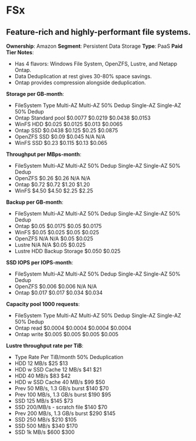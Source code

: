 # FSx

## Feature-rich and highly-performant file systems.

**Ownership**: Amazon
**Segment**: Persistent Data Storage
**Type**: PaaS
**Paid Tier Notes**:

- Has 4 flavors: Windows File System, OpenZFS, Lustre, and Netapp Ontap.
- Data Deduplication at rest gives 30-80% space savings.
- Ontap provides compression alongside deduplication.

**Storage per GB-month**:

- FileSystem Type Multi-AZ Multi-AZ 50% Dedup Single-AZ Single-AZ 50% Dedup
- Ontap Standard pool $0.0077 $0.0219 $0.0438 $0.0153
- WinFS HDD $0.025 $0.0125 $0.013 $0.0065
- Ontap SSD $0.0438 $0.125 $0.25 $0.0875
- OpenZFS SSD $0.09 $0.045 N/A N/A
- WinFS SSD $0.23 $0.115 $0.13 $0.065

**Throughput per MBps-month**:

- FileSystem Multi-AZ Multi-AZ 50% Dedup Single-AZ Single-AZ 50% Dedup
- OpenZFS $0.26 $0.26 N/A N/A
- Ontap $0.72 $0.72 $1.20 $1.20
- WinFS $4.50 $4.50 $2.25 $2.25

**Backup per GB-month**:

- FileSystem Multi-AZ Multi-AZ 50% Dedup Single-AZ Single-AZ 50% Dedup
- Ontap $0.05 $0.0175 $0.05 $0.0175
- WinFS $0.05 $0.025 $0.05 $0.025
- OpenZFS N/A N/A $0.05 $0.025
- Lustre N/A N/A $0.05 $0.025
- Lustre HDD Backup Storage $0.050 $0.025

**SSD IOPS per IOPS-month**:

- FileSystem Multi-AZ Multi-AZ 50% Dedup Single-AZ Single-AZ 50% Dedup
- OpenZFS $0.006 $0.006 N/A N/A
- Ontap $0.017 $0.017 $0.034 $0.034

**Capacity pool 1000 requests**:

- FileSystem Type Multi-AZ Multi-AZ 50% Dedup Single-AZ Single-AZ 50% Dedup
- Ontap read $0.0004 $0.0004 $0.0004 $0.0004
- Ontap write $0.005 $0.005 $0.005 $0.005

**Lustre throughput rate per TiB**:

- Type Rate Per TiB/month 50% Deduplication
- HDD 12 MB/s $25 $13
- HDD w SSD Cache 12 MB/s $41 $21
- HDD 40 MB/s $83 $42
- HDD w SSD Cache 40 MB/s $99 $50
- Prev 50 MB/s, 1.3 GB/s burst $140 $70
- Prev 100 MB/s, 1.3 GB/s burst $190 $95
- SSD 125 MB/s $145 $73
- SSD 200/MB/s - scratch file $140 $70
- Prev 200 MB/s, 1.3 GB/s burst $290 $145
- SSD 250 MB/s $210 $105
- SSD 500 MB/s $340 $170
- SSD 1k MB/s $600 $300

